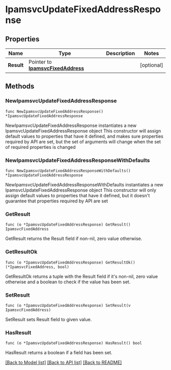 # IpamsvcUpdateFixedAddressResponse

## Properties

Name | Type | Description | Notes
------------ | ------------- | ------------- | -------------
**Result** | Pointer to [**IpamsvcFixedAddress**](IpamsvcFixedAddress.md) |  | [optional] 

## Methods

### NewIpamsvcUpdateFixedAddressResponse

`func NewIpamsvcUpdateFixedAddressResponse() *IpamsvcUpdateFixedAddressResponse`

NewIpamsvcUpdateFixedAddressResponse instantiates a new IpamsvcUpdateFixedAddressResponse object
This constructor will assign default values to properties that have it defined,
and makes sure properties required by API are set, but the set of arguments
will change when the set of required properties is changed

### NewIpamsvcUpdateFixedAddressResponseWithDefaults

`func NewIpamsvcUpdateFixedAddressResponseWithDefaults() *IpamsvcUpdateFixedAddressResponse`

NewIpamsvcUpdateFixedAddressResponseWithDefaults instantiates a new IpamsvcUpdateFixedAddressResponse object
This constructor will only assign default values to properties that have it defined,
but it doesn't guarantee that properties required by API are set

### GetResult

`func (o *IpamsvcUpdateFixedAddressResponse) GetResult() IpamsvcFixedAddress`

GetResult returns the Result field if non-nil, zero value otherwise.

### GetResultOk

`func (o *IpamsvcUpdateFixedAddressResponse) GetResultOk() (*IpamsvcFixedAddress, bool)`

GetResultOk returns a tuple with the Result field if it's non-nil, zero value otherwise
and a boolean to check if the value has been set.

### SetResult

`func (o *IpamsvcUpdateFixedAddressResponse) SetResult(v IpamsvcFixedAddress)`

SetResult sets Result field to given value.

### HasResult

`func (o *IpamsvcUpdateFixedAddressResponse) HasResult() bool`

HasResult returns a boolean if a field has been set.


[[Back to Model list]](../README.md#documentation-for-models) [[Back to API list]](../README.md#documentation-for-api-endpoints) [[Back to README]](../README.md)


